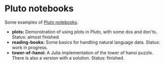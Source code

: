 # Pluto notebooks

Some examples of [Pluto notebooks](https://github.com/fonsp/Pluto.jl).

* **plots:** Demonstration of using plots in Pluto, with some dos and don'ts. Status: almost finished.
* **reading-books:** Some basics for handling natural language data. Status: work in progress.
* **tower-of-hanoi:** A Julia implementation of the tower of hanoi puzzle. There is also a version with a solution. Status: finished.
